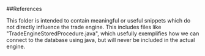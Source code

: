 ##References

This folder is intended to contain meaningful or useful snippets which do not directly influence the trade engine. This includes files like "TradeEngineStoredProcedure.java", which usefully exemplifies how we can connect to the database using java, but will never be included in the actual engine.